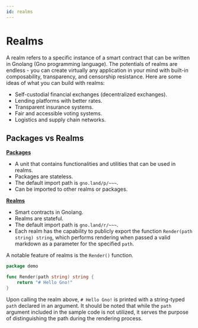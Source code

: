 ```yaml
---
id: realms
---
```


# Realms

A realm refers to a specific instance of a smart contract that can be written in Gnolang (Gno programming language). The potentials of realms are endless - you can create virtually any application in your mind with built-in composability, transparency, and censorship resistance. Here are some ideas of what you can build with realms:

* Self-custodial financial exchanges (decentralized exchanges).
* Lending platforms with better rates.
* Transparent insurance systems.
* Fair and accessible voting systems.
* Logistics and supply chain networks.


## Packages vs Realms 

[**Packages**](https://github.com/gnolang/gno/tree/master/examples/gno.land/p)

* A unit that contains functionalities and utilities that can be used in realms.
* Packages are stateless.
* The default import path is `gno.land/p/~~~`.
* Can be imported to other realms or packages.

[**Realms**](https://github.com/gnolang/gno/tree/master/examples/gno.land/r)

* Smart contracts in Gnolang.
* Realms are stateful.
* The default import path is `gno.land/r/~~~`.
* Each realm has the capability to publicly export the function `Render(path string) string`, which performs rendering when passed a valid markdown as a parameter for the specified `path`.

A notable feature of realms is the `Render()` function.

```go
package demo

func Render(path string) string {
	return "# Hello Gno!"
}
```

Upon calling the realm above, `# Hello Gno!` is printed with a string-typed `path` declared in an argument. It should be noted that while the `path` argument included in the sample code is not utilized, it serves the purpose of distinguishing the path during the rendering process.
